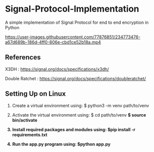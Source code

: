 # Signal-Protocol-Implementation
A simple implementation of Signal Protocol for end to end encryption in Python 




https://user-images.githubusercontent.com/77876851/234773476-a67d689b-186d-4ff0-806e-cbd1ce52b18a.mp4

## References
X3DH : https://signal.org/docs/specifications/x3dh/ 

Double Ratchet : https://signal.org/docs/specifications/doubleratchet/

## Setting Up on Linux

1. Create a virtual environment using: $ python3 -m venv path/to/venv

2. Activate the virtual environment using: $ cd path/to/venv <b>
                                           $ source bin/activate
                        
3. Install required packages and modules using: $pip install -r requirements.txt

4. Run the app.py program using: $python app.py
